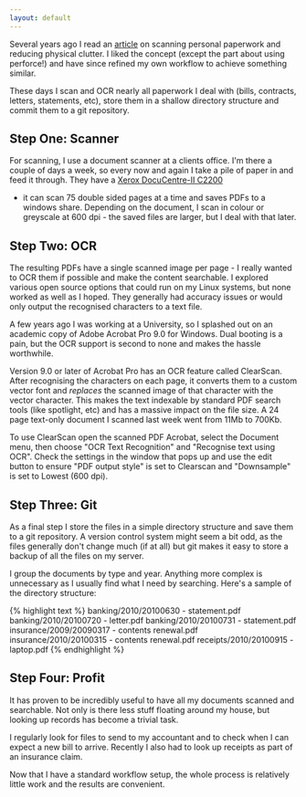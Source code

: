 ```yaml
---
layout: default
---
```

Several years ago I read an
[article](http://onlamp.com/pub/a/onlamp/2006/11/02/personal_document_management.html)
on scanning personal paperwork and reducing physical clutter. I liked the
concept (except the part about using perforce!) and have since refined my own
workflow to achieve something similar.

These days I scan and OCR nearly all paperwork I deal with (bills, contracts,
letters, statements, etc), store them in a shallow directory structure and
commit them to a git repository.

## Step One: Scanner

For scanning, I use a document scanner at a clients office. I'm there a couple
of days a week, so every now and again I take a pile of paper in and feed it
through. They have a [Xerox DocuCentre-II
C2200](http://www.support.xerox.com/SRVS/CGI-BIN/WEBCGI.EXE?New,Kb=x_WC7245_en,Company={683D76C8-B5C5-416E-9754-DD015FDB4F2E},ts=x_main_en,ques=ref%28Country%29:str%28AUS%29,ques=ref%28Prod_WC7228_WC7235_WC7245%29:str%28DC_C2200_C3300%29,question=ref%28ProdFamily%29:str%28Prod_WC7228_WC7235_WC7245%29,varset=Xcntry:AUS,varset=Xlang:en_AU,varset=prodID:DC_C2200_C3300,varset=prodName:DocuCentre-II%20C2200/C3300)
- it can scan 75 double sided pages at a time and saves PDFs to a windows
share. Depending on the document, I scan in colour or greyscale at 600 dpi -
the saved files are larger, but I deal with that later.

## Step Two: OCR

The resulting PDFs have a single scanned image per page - I really wanted to
OCR them if possible and make the content searchable. I explored various open
source options that could run on my Linux systems, but none worked as well as I
hoped. They generally had accuracy issues or would only output the recognised
characters to a text file.

A few years ago I was working at a University, so I splashed out on an academic
copy of Adobe Acrobat Pro 9.0 for Windows. Dual booting is a pain, but the OCR
support is second to none and makes the hassle worthwhile.

Version 9.0 or later of Acrobat Pro has an OCR feature called ClearScan.  After
recognising the characters on each page, it converts them to a custom vector
font and *replaces* the scanned image of that character with the vector
character. This makes the text indexable by standard PDF search tools (like
spotlight, etc) and has a massive impact on the file size. A 24 page text-only
document I scanned last week went from 11Mb to 700Kb.

To use ClearScan open the scanned PDF Acrobat, select the Document menu, then
choose "OCR Text Recognition" and "Recognise text using OCR". Check the
settings in the window that pops up and use the edit button to ensure "PDF
output style" is set to Clearscan and "Downsample" is set to Lowest (600 dpi).

## Step Three: Git

As a final step I store the files in a simple directory structure and save them
to a git repository. A version control system might seem a bit odd, as the
files generally don't change much (if at all) but git makes it easy to store a
backup of all the files on my server.

I group the documents by type and year. Anything more complex is unnecessary as
I usually find what I need by searching. Here's a sample of the directory
structure:

{% highlight text %}
    banking/2010/20100630 - statement.pdf
    banking/2010/20100720 - letter.pdf
    banking/2010/20100731 - statement.pdf
    insurance/2009/20090317 - contents renewal.pdf
    insurance/2010/20100315 - contents renewal.pdf
    receipts/2010/20100915 - laptop.pdf
{% endhighlight %}

## Step Four: Profit

It has proven to be incredibly useful to have all my documents scanned and
searchable. Not only is there less stuff floating around my house, but looking
up records has become a trivial task.

I regularly look for files to send to my accountant and to check when I can
expect a new bill to arrive. Recently I also had to look up receipts as part of
an insurance claim.

Now that I have a standard workflow setup, the whole process is relatively
little work and the results are convenient.
